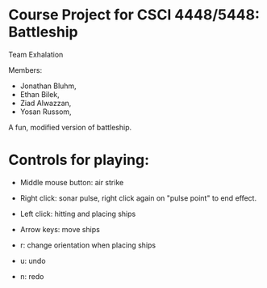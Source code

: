 # Course Project for CSCI 4448/5448: Battleship

Team Exhalation

Members:
- Jonathan Bluhm,
- Ethan Bilek,
- Ziad Alwazzan,
- Yosan Russom,

A fun, modified version of battleship.

# Controls for playing:

- Middle mouse button: air strike

- Right click: sonar pulse, right click again on "pulse point" to end effect.

- Left click: hitting and placing ships

- Arrow keys: move ships

- r: change orientation when placing ships

- u: undo

- n: redo

